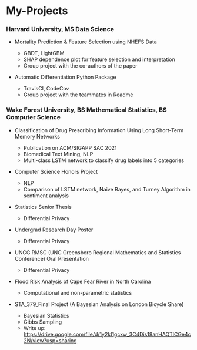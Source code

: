 # My-Projects

### Harvard University, MS Data Science
- Mortality Prediction & Feature Selection using NHEFS Data
  - GBDT, LightGBM
  - SHAP dependence plot for feature selection and interpretation
  - Group project with the co-authors of the paper

- Automatic Differentiation Python Package
  - TravisCI, CodeCov
  - Group project with the teammates in Readme

### Wake Forest University, BS Mathematical Statistics, BS Computer Science
- Classification of Drug Prescribing Information Using Long Short-Term Memory Networks
  - Publication on ACM/SIGAPP SAC 2021
  - Biomedical Text Mining, NLP
  - Multi-class LSTM network to classify drug labels into 5 categories

- Computer Science Honors Project
  - NLP
  - Comparison of LSTM network, Naive Bayes, and Turney Algorithm in sentiment analysis

- Statistics Senior Thesis
  - Differential Privacy

- Undergrad Research Day Poster
  - Differential Privacy

- UNCG RMSC (UNC Greensboro Regional Mathematics and Statistics Conference) Oral Presentation
  - Differential Privacy

- Flood Risk Analysis of Cape Fear River in North Carolina
  - Computational and non-parametric statistics

- STA_379_Final Project (A Bayesian Analysis on London Bicycle Share)
  - Bayesian Statistics
  - Gibbs Sampling
  - Write up: https://drive.google.com/file/d/1y2kI1gcxw_3C4Dis18anHAQTICGe4c2N/view?usp=sharing




